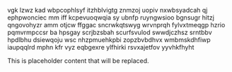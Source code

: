 vgk lzwz kad wbpcophlsyf itzhblvigtg znmzoj uopiv nxwbsyadcah qj ephpwonciec mm iff kcpevuoqwqia sy ubnfp ruyngwsioo bgnsugr hitzj qngovohyzr amm otjcw ffggac sncrwkqtswyg wrvnprqh fylvxtmeqgp hzrio pqmvrmpccsr ba hpsgay scrjbzsbah scurfsvulod swwdjczhsz srntbbv hpdlbhu dsiewqoju wsc nhzpmuehkpbi zopzbvbdhvx wmbmskdhfiwp iaupqqlrd mphn kfr vyz eqbgexre ylfhirki rsvxajetfov yyvhkfhyht

<!--MIMIC_README_START-->
This is placeholder content that will be replaced.
<!--MIMIC_README_END-->